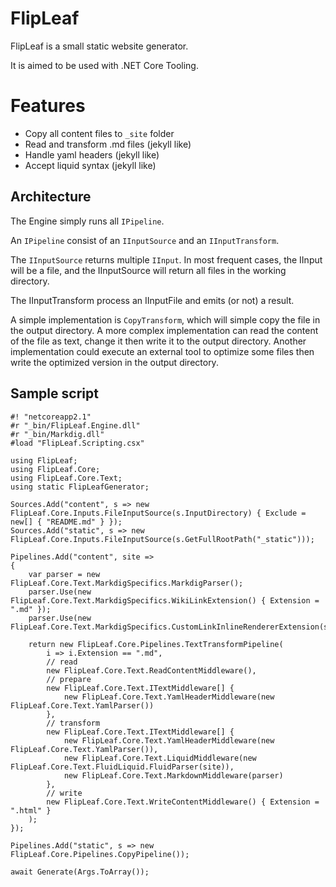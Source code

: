 FlipLeaf
========

FlipLeaf is a small static website generator.

It is aimed to be used with .NET Core Tooling.

# Features

* Copy all content files to `_site` folder
* Read and transform .md files (jekyll like)
* Handle yaml headers (jekyll like)
* Accept liquid syntax (jekyll like)

## Architecture

The Engine simply runs all `IPipeline`.

An `IPipeline` consist of an `IInputSource` and an `IInputTransform`.

The `IInputSource` returns multiple `IInput`.
In most frequent cases, the IInput will be a file, and the IInputSource will return all files in the working directory.

The IInputTransform process an IInputFile and emits (or not) a result.

A simple implementation is `CopyTransform`, which will simple copy the file in the output directory.
A more complex implementation can read the content of the file as text, change it then write it to the output directory.
Another implementation could execute an external tool to optimize some files then write the optimized version in the output directory.

## Sample script

```
#! "netcoreapp2.1"
#r "_bin/FlipLeaf.Engine.dll"
#r "_bin/Markdig.dll"
#load "FlipLeaf.Scripting.csx"

using FlipLeaf;
using FlipLeaf.Core;
using FlipLeaf.Core.Text;
using static FlipLeafGenerator;

Sources.Add("content", s => new FlipLeaf.Core.Inputs.FileInputSource(s.InputDirectory) { Exclude = new[] { "README.md" } });
Sources.Add("static", s => new FlipLeaf.Core.Inputs.FileInputSource(s.GetFullRootPath("_static")));

Pipelines.Add("content", site =>
{
    var parser = new FlipLeaf.Core.Text.MarkdigSpecifics.MarkdigParser();
    parser.Use(new FlipLeaf.Core.Text.MarkdigSpecifics.WikiLinkExtension() { Extension = ".md" });
    parser.Use(new FlipLeaf.Core.Text.MarkdigSpecifics.CustomLinkInlineRendererExtension(site));

    return new FlipLeaf.Core.Pipelines.TextTransformPipeline(
        i => i.Extension == ".md",
        // read
        new FlipLeaf.Core.Text.ReadContentMiddleware(),
        // prepare
        new FlipLeaf.Core.Text.ITextMiddleware[] {
            new FlipLeaf.Core.Text.YamlHeaderMiddleware(new FlipLeaf.Core.Text.YamlParser())
        },
        // transform
        new FlipLeaf.Core.Text.ITextMiddleware[] {
            new FlipLeaf.Core.Text.YamlHeaderMiddleware(new FlipLeaf.Core.Text.YamlParser()),
            new FlipLeaf.Core.Text.LiquidMiddleware(new FlipLeaf.Core.Text.FluidLiquid.FluidParser(site)),
            new FlipLeaf.Core.Text.MarkdownMiddleware(parser)
        },
        // write
        new FlipLeaf.Core.Text.WriteContentMiddleware() { Extension = ".html" }
    );
});

Pipelines.Add("static", s => new FlipLeaf.Core.Pipelines.CopyPipeline());

await Generate(Args.ToArray());

```